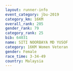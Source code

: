 ```yaml
---
layout: runner-info 
event_category: jbu-2019 
category_km: 16KM  
overall_rank: 205
gender_rank: 79
category_rank: 25
bib: 64031
name: SITI NOORBAYA MD YUSOF
category: 16KM Women Veteran
gender: Female
race_time: 3-34-49
country: Malaysia
---
```

